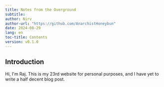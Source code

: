 ```yaml
---
title: Notes from the Overground
subtitle:
author: Nirv
author-url: "https://github.com/AnarchistHoneybun"
date: 2024-08-29
lang: en
toc-title: Contents
version: v0.1.0
---
```


## Introduction

Hi, I'm Raj. This is my 23rd website for personal purposes, and I have yet to write 
a half decent blog post.
